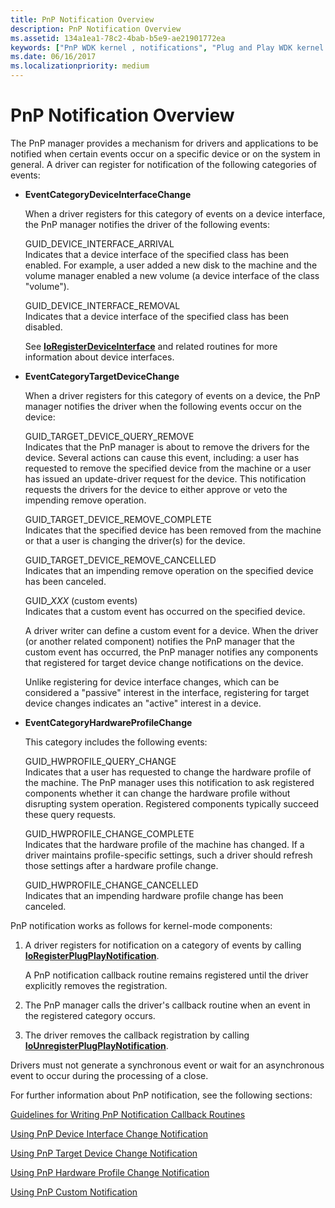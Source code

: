 ```yaml
---
title: PnP Notification Overview
description: PnP Notification Overview
ms.assetid: 134a1ea1-78c2-4bab-b5e9-ae21901772ea
keywords: ["PnP WDK kernel , notifications", "Plug and Play WDK kernel , notifications", "notifications WDK PnP , about notifications", "event notifications WDK PnP", "EventCategoryDeviceInterfaceChange notification", "EventCategoryTargetDeviceChange notification", "EventCategoryHardwareProfileChange notification"]
ms.date: 06/16/2017
ms.localizationpriority: medium
---
```


# PnP Notification Overview





The PnP manager provides a mechanism for drivers and applications to be notified when certain events occur on a specific device or on the system in general. A driver can register for notification of the following categories of events:

-   **EventCategoryDeviceInterfaceChange**

    When a driver registers for this category of events on a device interface, the PnP manager notifies the driver of the following events:

    <a href="" id="guid-device-interface-arrival"></a>GUID\_DEVICE\_INTERFACE\_ARRIVAL  
    Indicates that a device interface of the specified class has been enabled. For example, a user added a new disk to the machine and the volume manager enabled a new volume (a device interface of the class "volume").

    <a href="" id="guid-device-interface-removal"></a>GUID\_DEVICE\_INTERFACE\_REMOVAL  
    Indicates that a device interface of the specified class has been disabled.

    See [**IoRegisterDeviceInterface**](https://docs.microsoft.com/windows-hardware/drivers/ddi/content/wdm/nf-wdm-ioregisterdeviceinterface) and related routines for more information about device interfaces.

-   **EventCategoryTargetDeviceChange**

    When a driver registers for this category of events on a device, the PnP manager notifies the driver when the following events occur on the device:

    <a href="" id="guid-target-device-query-remove"></a>GUID\_TARGET\_DEVICE\_QUERY\_REMOVE  
    Indicates that the PnP manager is about to remove the drivers for the device. Several actions can cause this event, including: a user has requested to remove the specified device from the machine or a user has issued an update-driver request for the device. This notification requests the drivers for the device to either approve or veto the impending remove operation.

    <a href="" id="guid-target-device-remove-complete"></a>GUID\_TARGET\_DEVICE\_REMOVE\_COMPLETE  
    Indicates that the specified device has been removed from the machine or that a user is changing the driver(s) for the device.

    <a href="" id="guid-target-device-remove-cancelled"></a>GUID\_TARGET\_DEVICE\_REMOVE\_CANCELLED  
    Indicates that an impending remove operation on the specified device has been canceled.

    <a href="" id="guid-xxx---custom-events-"></a>GUID\_*XXX* (custom events)  
    Indicates that a custom event has occurred on the specified device.

    A driver writer can define a custom event for a device. When the driver (or another related component) notifies the PnP manager that the custom event has occurred, the PnP manager notifies any components that registered for target device change notifications on the device.

    Unlike registering for device interface changes, which can be considered a "passive" interest in the interface, registering for target device changes indicates an "active" interest in a device.

-   **EventCategoryHardwareProfileChange**

    This category includes the following events:

    <a href="" id="guid-hwprofile-query-change"></a>GUID\_HWPROFILE\_QUERY\_CHANGE  
    Indicates that a user has requested to change the hardware profile of the machine. The PnP manager uses this notification to ask registered components whether it can change the hardware profile without disrupting system operation. Registered components typically succeed these query requests.

    <a href="" id="guid-hwprofile-change-complete"></a>GUID\_HWPROFILE\_CHANGE\_COMPLETE  
    Indicates that the hardware profile of the machine has changed. If a driver maintains profile-specific settings, such a driver should refresh those settings after a hardware profile change.

    <a href="" id="guid-hwprofile-change-cancelled"></a>GUID\_HWPROFILE\_CHANGE\_CANCELLED  
    Indicates that an impending hardware profile change has been canceled.

PnP notification works as follows for kernel-mode components:

1.  A driver registers for notification on a category of events by calling [**IoRegisterPlugPlayNotification**](https://docs.microsoft.com/windows-hardware/drivers/ddi/content/wdm/nf-wdm-ioregisterplugplaynotification).

    A PnP notification callback routine remains registered until the driver explicitly removes the registration.

2.  The PnP manager calls the driver's callback routine when an event in the registered category occurs.

3.  The driver removes the callback registration by calling [**IoUnregisterPlugPlayNotification**](https://docs.microsoft.com/windows-hardware/drivers/ddi/content/wdm/nf-wdm-iounregisterplugplaynotification).

Drivers must not generate a synchronous event or wait for an asynchronous event to occur during the processing of a close.

For further information about PnP notification, see the following sections:

[Guidelines for Writing PnP Notification Callback Routines](guidelines-for-writing-pnp-notification-callback-routines.md)

[Using PnP Device Interface Change Notification](using-pnp-device-interface-change-notification.md)

[Using PnP Target Device Change Notification](using-pnp-target-device-change-notification.md)

[Using PnP Hardware Profile Change Notification](using-pnp-hardware-profile-change-notification.md)

[Using PnP Custom Notification](using-pnp-custom-notification.md)

 

 




